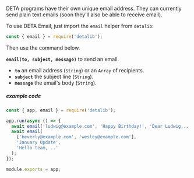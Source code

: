 DETA programs have their own unique email address. They can currently send plain text emails (soon they'll also be able to receive email).

To use DETA Email, just import the `email` helper from `detalib`:

```javascript
const { email } = require('detalib');
```

Then use the command below.

**`email(to, subject, message)`** to send an email.

* **`to`** an email address (`String`) or an `Array` of recipients.
* **`subject`** the subject line (`String`).
* **`message`** the email's body (`String`).

##### example code

```javascript
const { app, email } = require('detalib');

app.run(async () => {
  await email('ludwig@example.com', 'Happy Birthday!', 'Dear Ludwig,...');
  await email(
    ['beverly@example.com', 'wesley@example.com'],
    'January Update',
    'Hello team, ..'
  );
});

module.exports = app;
```

